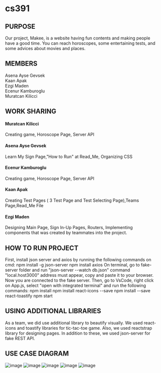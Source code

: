 # cs391

## PURPOSE 
Our project, Makee, is a website having fun contents and making people have a good time. You can reach horoscopes, some entertaining tests, and some advices about movies and places. 


## MEMBERS

Asena Ayse Gevsek               
Kaan Apak       
Ezgi Maden   
Ecenur Kamburoglu       
Muratcan Kilicci

## WORK SHARING 

#### Muratcan Kilicci 
Creating game, Horoscope Page, Server API

#### Asena Ayse Gevsek 
Learn My Sign  Page,"How to Run" at Read_Me, Organizing CSS 

#### Ecenur Kamburoglu
Creating game, Horoscope Page, Server API

#### Kaan Apak
Creating Test Pages ( 3 Test Page and Test Selecting Page),Teams Page,Read_Me File   

#### Ezgi Maden
Designing Main Page, Sign In-Up Pages, Routers, Implementing components that was created by teammates into the project.

## HOW TO RUN PROJECT 
First, install json server and axios by running the following commands on cmd:
npm install -g json-server
npm install axios
On terminal, go to fake-server folder and run "json-server --watch db.json" command
"local.host3000" address must appear, copy and paste it  to your browser. Now you are connected to the fake server.
Then, go to VsCode, right click on App.js, select "open with integrated terminal" and run the following commands:
npm install
npm install react-icons --save
npm install --save react-toastify
npm start

## USING ADDITIONAL LIBRARIES
As a team, we did use additional library to beautify visually. We used react-icons and toastify libraries for tic-tac-toe game. Also, we used reactstrap library for designing pages. In addition to these, we used json-server for fake REST API.

## USE CASE DIAGRAM
![image](https://user-images.githubusercontent.com/80036646/121782821-275ead00-cbb4-11eb-82a8-3f4edb0a1d9a.png)
![image](https://user-images.githubusercontent.com/80036646/121782841-40675e00-cbb4-11eb-9760-8ecf8ce32945.png)
![image](https://user-images.githubusercontent.com/80036646/121782867-5bd26900-cbb4-11eb-9c24-2e1145374094.png)
![image](https://user-images.githubusercontent.com/80036646/121782882-6a208500-cbb4-11eb-807e-86b1ac634d8c.png)
![image](https://user-images.githubusercontent.com/80036646/121782897-7efd1880-cbb4-11eb-9f29-7887a360f86b.png)

